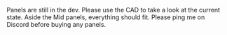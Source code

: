 Panels are still in the dev. Please use the CAD to take a look at the current state. Aside the Mid panels, everything should fit. Please ping me on Discord before buying any panels.